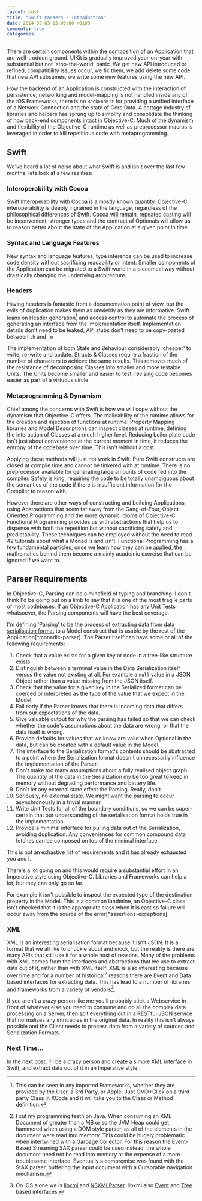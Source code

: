 ```yaml
---
layout: post
title: "Swift Parsers - Introduction"
date: 2014-09-03 15:00:00 +0100
comments: true
categories: 
---
```


There are certain components within the composition of an Application that are well-trodden ground. UIKit is gradually improved year-on-year with substantial but not 'stop-the-world' panic. We get new API introduced or refined, compatibility issues occur, we fix them, we add delete some code that new API subsumes, we write some new features using the new API.

How the backend of an Application is constructed with the interaction of persistence, networking and model-mapping is not handled inside any of the iOS Frameworks, there is no ```BackEndKit``` for providing a unified interface of a Network Connection and the state of Core Data. A cottage industry of libraries and helpers has sprung up to simplify and consolidate the thinking of how back-end components intact in Objective-C. Much of the dynamism and flexibility of the Objective-C runtime as well as preprocessor macros is leveraged in order to kill repetitious code with metaprogramming.

## Swift

We've heard a lot of noise about what Swift is and isn't over the last few months, lets look at a few realities:

### Interoperability with Cocoa

Swift Interoperability with Cocoa is a mostly known quantity. Objective-C interoperability is deeply ingrained in the language, regardless of the philosophical differences of Swift. Cocoa will remain, repeated casting will be inconvenient, stronger types and the contract of Optionals will allow us to reason better about the state of the Application at a given point in time.

### Syntax and Language Features

New syntax and language features, type inference can be used to increase code density without sacrificing readability or intent. Smaller components of the Application can be migrated to a Swift world in a piecemeal way without drastically changing the underlying architecture.

### Headers

Having headers is fantastic from a documentation point of view, but the evils of duplication makes them as unwieldy as they are informative. Swift leans on Header generation[^header-generation] and access control to automate the process of generating an interface from the Implementation itself. Implementation details don't need to be leaked, API stubs don't need to be copy-pasted between ```.h``` and ```.m```

The implementation of both State and Behaviour considerably 'cheaper' to write, re-write and update. Structs & Classes require a fraction of the number of characters to achieve the same results. This removes much of the resistance of decomposing Classes into smaller and more testable Units. The Units become smaller and easier to test, revising code becomes easier as part of a virtuous circle.

### Metaprogramming & Dynamism

Chief among the concerns with Swift is how we will cope without the dynamism that Objective-C offers. The malleability of the runtime allows for the creation and injection of functions at runtime. Property Mapping libraries and Model Descriptions can inspect classes at runtime, defining the interaction of Classes at a much higher level. Reducing boiler plate code isn't just about convenience at the current moment in time, it reduces the entropy of the codebase over time. This isn't without a cost........

Applying these methods will just not work in Swift. Pure Swift constructs are closed at compile time and cannot be tinkered with at runtime. There is no preprocessor available for generating large amounts of code fed into the compiler. Safety is king, requiring the code to be totally unambiguous about the semantics of the code if there is insufficient information for the Compiler to reason with.

However there are other ways of constructing and building Applications, using Abstractions that seem far away from the Gang-of-Four, Object Oriented Programming and the more dynamic idioms of Objective-C. Functional Programming provides us with abstractions that help us to dispense with both the repetition but without sacrificing safety and predictability. These techniques can be employed without the need to read 42 tutorials about what a Monad is and isn't. Functional Programming has a few fundamental particles, once we learn how they can be applied, the mathematics behind them become a mainly academic exercise that can be ignored if we want to.

## Parser Requirements

In Objective-C, Parsing can be a minefield of typing and branching. I don't think I'd be going out on a limb to say that it is one of the most fragile parts of most codebases. If an Objective-C Application has any Unit Tests whatsoever, the Parsing components will have the best coverage.

I'm defining 'Parsing' to be the process of extracting data from [data serialisation format](http://en.wikipedia.org/wiki/Comparison_of_data_serialization_formats) to a Model construct that is usable by the rest of the Application[^monadic-parser]. The Parser itself can have some or all of the following requirements:

1. Check that a value exists for a given key or node in a tree-like structure exists.
2. Distinguish between a terminal value in the Data Serialization itself versus the value not existing at all. For example a ```null``` value in a JSON Object rather than a value missing from the JSON itself.
3. Check that the value for a given key in the Serialized format can be coerced or interpreted as the type of the value that we expect in the Model.
4. Fail early if the Parser knows that there is incoming data that differs from our expectations of the data.
5. Give valuable output for why the parsing has failed so that we can check whether the code's assumptions about the data are wrong, or that the data itself is wrong.
6. Provide defaults for values that we know are valid when Optional in the data, but can be created with a default value in the Model.
7. The interface to the Serialization format's contents should be abstracted to a point where the Serialization format doesn't unnecessarily influence the implementation of the Parser.
8. Don't make too many assumptions about a fully realised object graph. The quantity of the data in the Serialization my be too great to keep in memory without degrading performance and battery life.
9. Don't let any external state effect the Parsing. Really, don't.
10. Seriously, no external state. We might want the parsing to occur asynchronously in a trivial manner. 
11. Write Unit Tests for all of the boundary conditions, so we can be super-certain that our understanding of the serialisation format holds true in the implementation.
12. Provide a minimal interface for pulling data out of the Serialization, avoiding duplication. Any conveniences for common compound data fetches can be composed on top of the minimal interface.

This is not an exhastive list of requirements and it has already exhausted you and I. 

There's a lot going on and this would require a substantial effort in an Imperative style using Objective-C. Libraries and Frameworks can help a lot, but they can only go so far. 

For example it isn't possible to inspect the expected type of the destination property in the Model. This is a common landmine, an Objective-C class isn't checked that it is the appropriate class when it is cast so failure will occur away from the source of the error[^assertions-exceptions].

### XML

XML is an interesting serialisation format because it isn’t JSON. It is a format that we all like to chuckle about and mock, but the reality is there are many APIs that still use it for a whole host of reasons. Many of the problems with XML comes from the interfaces and abstractions that we use to extract data out of it, rather than with XML itself. XML is also interesting because over time and for a number of historical[^dom-sax] reasons there are Event and Data based interfaces for extracting data. This has lead to a number of libraries and frameworks from a variety of vendors[^xml-libraries].

If you aren't a crazy person like me you'll probably stick a Webservice in front of whatever else you need to consume and do all the complex data processing on a Server, then spit everything out in a RESTful JSON service that normalizes any intricacies in the original data. In reality this isn't always possible and the Client needs to process data from a variety of sources and Serialization Formats.

### Next Time...

In the next post, I'll be a crazy person and create a simple XML interface in Swift, and extract data out of it in an Imperative style.

[^header-generation]: This can be seen in any imported Frameworks, whether they are provided by the User, a 3rd Party, or Apple. Just CMD+Click on a third party Class in XCode and it will take you to the Class or Method definition.
[^dom-sax]: I cut my programming teeth on Java. When consuming an XML Document of greater than a MB or so the JVM Heap could get hammered when using a DOM style parser, as all of the elements in the document were read into memory. This could be hugely problematic when intertwined with a Garbage Collector. For this reason the Event-Based Streaming SAX parser could be used instead, the whole document need not be read into memory at the expense of a more troublesome interface. Eventually a compromise was found with the StAX parser, buffering the input document with a Cursorable navigation mechanism.
[^xml-libraries]:  On iOS alone we is [libxml](http://xmlsoft.org) and [NSXMLParser](https://developer.apple.com/library/mac/documentation/cocoa/reference/foundation/classes/nsxmlparser_class/reference/reference.html). libxml also [Event](http://xmlsoft.org/html/libxml-SAX2.html) and [Tree](http://xmlsoft.org/html/libxml-tree.html) based interfaces.
[^objc-dsls]: Macros exist all over Objective-C projects.